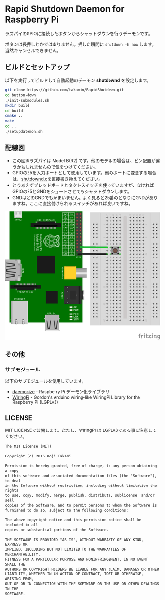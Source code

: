 Rapid Shutdown Daemon for Raspberry Pi 
======================================

ラズパイのGPIOに接続したボタンからシャットダウンを行うデーモンです。

ボタンは長押しとかではありません。押した瞬間に `shutdown -h now` します。当然キャンセルできません。

ビルドとセットアップ
--------------------

以下を実行してビルドして自動起動のデーモン __shutdownd__ を設定します。

```bash
git clone https://github.com/takamin/RapidShutdown.git
cd button-down
./init-submodules.sh
mkdir build
cd build
cmake ..
make
cd ..
./setupdatemon.sh
```

配線図
------

* この図のラズパイは Model B(R2) です。他のモデルの場合は、ピン配置が違うかもしれませんので気をつけてください。
* GPIOの25を入力ポートとして使用しています。他のポートに変更する場合は、[shutdownd.c](shutdownd.c)を直接書き換えてください。
* とりあえずブレッドボードとタクトスイッチを使っていますが、なければGPIOの25とGNDをショートさせてもシャットダウンします。
* GNDはどのGNDでもかまいません。よく見ると25番のとなりにGNDがありますね。ここに直接付けられるスイッチがあれば良いですね。

![GPIOの25番にスイッチを接続。もう一方の端子はGNDへ。](https://raw.githubusercontent.com/takamin/RapidShutdown/master/breadboard.png "ブレッドボード配線図")



その他
------

### サブモジュール

以下のサブモジュールを使用しています。

* [daemonize](https://github.com/takamin/daemonize) - Raspberry Pi デーモン化ライブラリ
* [WiringPi](https://github.com/takamin/WiringPi) - Gordon's Arduino wiring-like WiringPi Library for the Raspberry Pi (LGPLv3)


LICENSE
-------

MIT LICENSEで公開します。ただし、WiringPi は LGPLv3である事に注意してください。

```
The MIT License (MIT)

Copyright (c) 2015 Koji Takami

Permission is hereby granted, free of charge, to any person obtaining a copy
of this software and associated documentation files (the "Software"), to deal
in the Software without restriction, including without limitation the rights
to use, copy, modify, merge, publish, distribute, sublicense, and/or sell
copies of the Software, and to permit persons to whom the Software is
furnished to do so, subject to the following conditions:

The above copyright notice and this permission notice shall be included in all
copies or substantial portions of the Software.

THE SOFTWARE IS PROVIDED "AS IS", WITHOUT WARRANTY OF ANY KIND, EXPRESS OR
IMPLIED, INCLUDING BUT NOT LIMITED TO THE WARRANTIES OF MERCHANTABILITY,
FITNESS FOR A PARTICULAR PURPOSE AND NONINFRINGEMENT. IN NO EVENT SHALL THE
AUTHORS OR COPYRIGHT HOLDERS BE LIABLE FOR ANY CLAIM, DAMAGES OR OTHER
LIABILITY, WHETHER IN AN ACTION OF CONTRACT, TORT OR OTHERWISE, ARISING FROM,
OUT OF OR IN CONNECTION WITH THE SOFTWARE OR THE USE OR OTHER DEALINGS IN THE
SOFTWARE.
```
